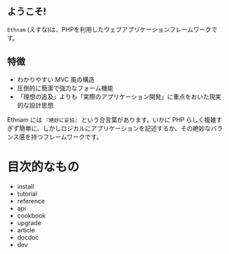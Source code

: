 ようこそ!
---------

`Ethnam` (えすな)は、PHPを利用したウェブアプリケーションフレームワークです。

## 特徴

* わかりやすい MVC 風の構造
* 圧倒的に簡潔で強力なフォーム機能
* 「理想の追及」よりも「実際のアプリケーション開発」に重点をおいた現実的な設計思想

Ethnam には `『絶妙に妥協』` という合言葉があります。いかに PHP らしく複雑すぎず簡単に、しかしロジカルにアプリケーションを記述するか、その絶妙なバランス感を持つフレームワークです。

# 目次的なもの

*   install
*   tutorial
*   reference
*   api
*   cookbook
*   upgrade
*   article
*   docdoc
*   dev
